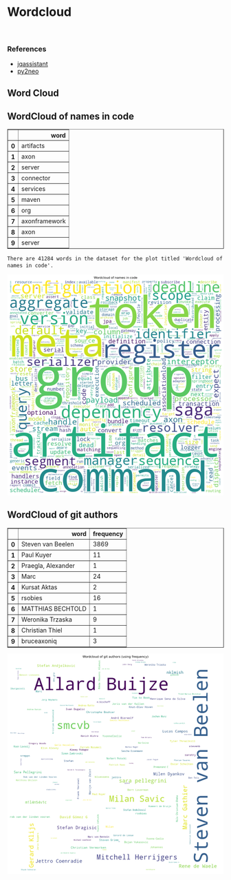 # Wordcloud
<br>  

### References
- [jqassistant](https://jqassistant.org)
- [py2neo](https://py2neo.org/2021.1/)





## Word Cloud

## WordCloud of names in code




<div>
<table border="1" class="dataframe">
  <thead>
    <tr style="text-align: right;">
      <th></th>
      <th>word</th>
    </tr>
  </thead>
  <tbody>
    <tr>
      <th>0</th>
      <td>artifacts</td>
    </tr>
    <tr>
      <th>1</th>
      <td>axon</td>
    </tr>
    <tr>
      <th>2</th>
      <td>server</td>
    </tr>
    <tr>
      <th>3</th>
      <td>connector</td>
    </tr>
    <tr>
      <th>4</th>
      <td>services</td>
    </tr>
    <tr>
      <th>5</th>
      <td>maven</td>
    </tr>
    <tr>
      <th>6</th>
      <td>org</td>
    </tr>
    <tr>
      <th>7</th>
      <td>axonframework</td>
    </tr>
    <tr>
      <th>8</th>
      <td>axon</td>
    </tr>
    <tr>
      <th>9</th>
      <td>server</td>
    </tr>
  </tbody>
</table>
</div>



    There are 41284 words in the dataset for the plot titled 'Wordcloud of names in code'.



    
![png](Wordcloud_files/Wordcloud_14_1.png)
    


## WordCloud of git authors




<div>
<table border="1" class="dataframe">
  <thead>
    <tr style="text-align: right;">
      <th></th>
      <th>word</th>
      <th>frequency</th>
    </tr>
  </thead>
  <tbody>
    <tr>
      <th>0</th>
      <td>Steven van Beelen</td>
      <td>3869</td>
    </tr>
    <tr>
      <th>1</th>
      <td>Paul Kuyer</td>
      <td>11</td>
    </tr>
    <tr>
      <th>2</th>
      <td>Praegla, Alexander</td>
      <td>1</td>
    </tr>
    <tr>
      <th>3</th>
      <td>Marc</td>
      <td>24</td>
    </tr>
    <tr>
      <th>4</th>
      <td>Kursat Aktas</td>
      <td>2</td>
    </tr>
    <tr>
      <th>5</th>
      <td>rsobies</td>
      <td>16</td>
    </tr>
    <tr>
      <th>6</th>
      <td>MATTHIAS BECHTOLD</td>
      <td>1</td>
    </tr>
    <tr>
      <th>7</th>
      <td>Weronika Trzaska</td>
      <td>9</td>
    </tr>
    <tr>
      <th>8</th>
      <td>Christian Thiel</td>
      <td>1</td>
    </tr>
    <tr>
      <th>9</th>
      <td>bruceaxoniq</td>
      <td>3</td>
    </tr>
  </tbody>
</table>
</div>




    
![png](Wordcloud_files/Wordcloud_17_0.png)
    

